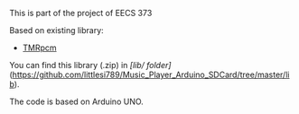 This is part of the project of EECS 373

Based on existing library:

* [TMRpcm](https://github.com/TMRh20/TMRpcm)

You can find this library (.zip) in *[lib/ folder]*(https://github.com/littlesi789/Music_Player_Arduino_SDCard/tree/master/lib).

The code is based on Arduino UNO.
